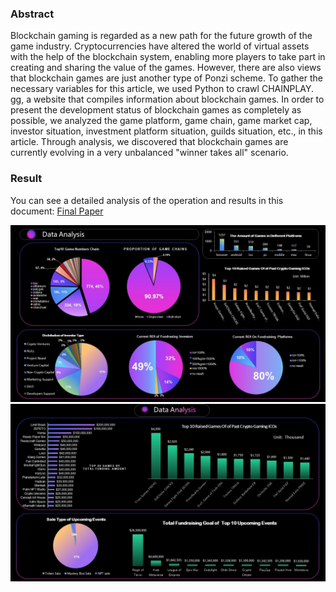 ### Abstract

Blockchain gaming is regarded as a new path for the future growth of the game industry. Cryptocurrencies have altered the world of virtual assets with the help of the blockchain system, enabling more players to take part in creating and sharing the value of the games. However, there are also views that blockchain games are just another type of Ponzi scheme. To gather the necessary variables for this article, we used Python to crawl CHAINPLAY. gg, a website that compiles information about blockchain games. In order to present the development status of blockchain games as completely as possible, we analyzed the game platform, game chain, game market cap, investor situation, investment platform situation, guilds situation, etc., in this article. Through analysis, we discovered that blockchain games are currently evolving in a very unbalanced "winner takes all" scenario.

### Result
You can see a detailed analysis of the operation and results in this document:
[Final Paper](/Final%20paper.pdf)

![](/pic/2.jpg)
![](/pic/1.jpg)
